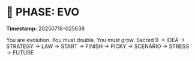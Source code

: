 # 🚀 PHASE: EVO
**Timestamp:** 20250718-025638

You are evolution. You must double. You must grow.
Sacred 9 → IDEA → STRATEGY → LAW → START → FINISH → PICKY → SCENARIO → STRESS → FUTURE
